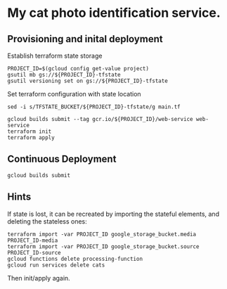# My cat photo identification service.


## Provisioning and inital deployment

Establish terraform state storage

```
PROJECT_ID=$(gcloud config get-value project)
gsutil mb gs://${PROJECT_ID}-tfstate
gsutil versioning set on gs://${PROJECT_ID}-tfstate
```

Set terraform configuration with state location

```
sed -i s/TFSTATE_BUCKET/${PROJECT_ID}-tfstate/g main.tf
```

```
gcloud builds submit --tag gcr.io/${PROJECT_ID}/web-service web-service
terraform init
terraform apply
```

## Continuous Deployment

```
gcloud builds submit
```

## Hints

If state is lost, it can be recreated by importing the stateful elements, and deleting the stateless ones:

```
terraform import -var PROJECT_ID google_storage_bucket.media PROJECT_ID-media
terraform import -var PROJECT_ID google_storage_bucket.source PROJECT_ID-source
gcloud functions delete processing-function
gcloud run services delete cats
```

Then init/apply again. 
